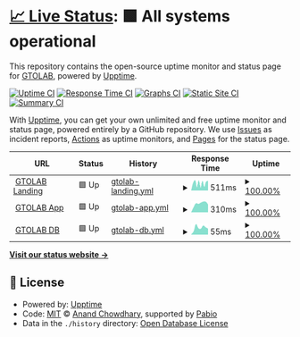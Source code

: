 # [📈 Live Status](https://GTOLAB.github.io/upptime): <!--live status--> **🟩 All systems operational**

This repository contains the open-source uptime monitor and status page for [GTOLAB](https://GTOLAB.github.io/upptime), powered by [Upptime](https://github.com/upptime/upptime).

[![Uptime CI](https://github.com/GTOLAB/upptime/workflows/Uptime%20CI/badge.svg)](https://github.com/GTOLAB/upptime/actions?query=workflow%3A%22Uptime+CI%22)
[![Response Time CI](https://github.com/GTOLAB/upptime/workflows/Response%20Time%20CI/badge.svg)](https://github.com/GTOLAB/upptime/actions?query=workflow%3A%22Response+Time+CI%22)
[![Graphs CI](https://github.com/GTOLAB/upptime/workflows/Graphs%20CI/badge.svg)](https://github.com/GTOLAB/upptime/actions?query=workflow%3A%22Graphs+CI%22)
[![Static Site CI](https://github.com/GTOLAB/upptime/workflows/Static%20Site%20CI/badge.svg)](https://github.com/GTOLAB/upptime/actions?query=workflow%3A%22Static+Site+CI%22)
[![Summary CI](https://github.com/GTOLAB/upptime/workflows/Summary%20CI/badge.svg)](https://github.com/GTOLAB/upptime/actions?query=workflow%3A%22Summary+CI%22)

With [Upptime](https://upptime.js.org), you can get your own unlimited and free uptime monitor and status page, powered entirely by a GitHub repository. We use [Issues](https://github.com/GTOLAB/upptime/issues) as incident reports, [Actions](https://github.com/GTOLAB/upptime/actions) as uptime monitors, and [Pages](https://GTOLAB.github.io/upptime) for the status page.

<!--start: status pages-->
<!-- This summary is generated by Upptime (https://github.com/upptime/upptime) -->
<!-- Do not edit this manually, your changes will be overwritten -->
<!-- prettier-ignore -->
| URL | Status | History | Response Time | Uptime |
| --- | ------ | ------- | ------------- | ------ |
| <img alt="" src="https://icons.duckduckgo.com/ip3/www.gtolab.com.ico" height="13"> [GTOLAB Landing](https://www.gtolab.com) | 🟩 Up | [gtolab-landing.yml](https://github.com/GTOLAB/upptime/commits/HEAD/history/gtolab-landing.yml) | <details><summary><img alt="Response time graph" src="./graphs/gtolab-landing/response-time-week.png" height="20"> 511ms</summary><br><a href="https://GTOLAB.github.io/upptime/history/gtolab-landing"><img alt="Response time 504" src="https://img.shields.io/endpoint?url=https%3A%2F%2Fraw.githubusercontent.com%2FGTOLAB%2Fupptime%2FHEAD%2Fapi%2Fgtolab-landing%2Fresponse-time.json"></a><br><a href="https://GTOLAB.github.io/upptime/history/gtolab-landing"><img alt="24-hour response time 684" src="https://img.shields.io/endpoint?url=https%3A%2F%2Fraw.githubusercontent.com%2FGTOLAB%2Fupptime%2FHEAD%2Fapi%2Fgtolab-landing%2Fresponse-time-day.json"></a><br><a href="https://GTOLAB.github.io/upptime/history/gtolab-landing"><img alt="7-day response time 511" src="https://img.shields.io/endpoint?url=https%3A%2F%2Fraw.githubusercontent.com%2FGTOLAB%2Fupptime%2FHEAD%2Fapi%2Fgtolab-landing%2Fresponse-time-week.json"></a><br><a href="https://GTOLAB.github.io/upptime/history/gtolab-landing"><img alt="30-day response time 492" src="https://img.shields.io/endpoint?url=https%3A%2F%2Fraw.githubusercontent.com%2FGTOLAB%2Fupptime%2FHEAD%2Fapi%2Fgtolab-landing%2Fresponse-time-month.json"></a><br><a href="https://GTOLAB.github.io/upptime/history/gtolab-landing"><img alt="1-year response time 504" src="https://img.shields.io/endpoint?url=https%3A%2F%2Fraw.githubusercontent.com%2FGTOLAB%2Fupptime%2FHEAD%2Fapi%2Fgtolab-landing%2Fresponse-time-year.json"></a></details> | <details><summary><a href="https://GTOLAB.github.io/upptime/history/gtolab-landing">100.00%</a></summary><a href="https://GTOLAB.github.io/upptime/history/gtolab-landing"><img alt="All-time uptime 99.96%" src="https://img.shields.io/endpoint?url=https%3A%2F%2Fraw.githubusercontent.com%2FGTOLAB%2Fupptime%2FHEAD%2Fapi%2Fgtolab-landing%2Fuptime.json"></a><br><a href="https://GTOLAB.github.io/upptime/history/gtolab-landing"><img alt="24-hour uptime 100.00%" src="https://img.shields.io/endpoint?url=https%3A%2F%2Fraw.githubusercontent.com%2FGTOLAB%2Fupptime%2FHEAD%2Fapi%2Fgtolab-landing%2Fuptime-day.json"></a><br><a href="https://GTOLAB.github.io/upptime/history/gtolab-landing"><img alt="7-day uptime 100.00%" src="https://img.shields.io/endpoint?url=https%3A%2F%2Fraw.githubusercontent.com%2FGTOLAB%2Fupptime%2FHEAD%2Fapi%2Fgtolab-landing%2Fuptime-week.json"></a><br><a href="https://GTOLAB.github.io/upptime/history/gtolab-landing"><img alt="30-day uptime 100.00%" src="https://img.shields.io/endpoint?url=https%3A%2F%2Fraw.githubusercontent.com%2FGTOLAB%2Fupptime%2FHEAD%2Fapi%2Fgtolab-landing%2Fuptime-month.json"></a><br><a href="https://GTOLAB.github.io/upptime/history/gtolab-landing"><img alt="1-year uptime 99.96%" src="https://img.shields.io/endpoint?url=https%3A%2F%2Fraw.githubusercontent.com%2FGTOLAB%2Fupptime%2FHEAD%2Fapi%2Fgtolab-landing%2Fuptime-year.json"></a></details>
| <img alt="" src="https://icons.duckduckgo.com/ip3/app.gtolab.com.ico" height="13"> [GTOLAB App](https://app.gtolab.com) | 🟩 Up | [gtolab-app.yml](https://github.com/GTOLAB/upptime/commits/HEAD/history/gtolab-app.yml) | <details><summary><img alt="Response time graph" src="./graphs/gtolab-app/response-time-week.png" height="20"> 310ms</summary><br><a href="https://GTOLAB.github.io/upptime/history/gtolab-app"><img alt="Response time 330" src="https://img.shields.io/endpoint?url=https%3A%2F%2Fraw.githubusercontent.com%2FGTOLAB%2Fupptime%2FHEAD%2Fapi%2Fgtolab-app%2Fresponse-time.json"></a><br><a href="https://GTOLAB.github.io/upptime/history/gtolab-app"><img alt="24-hour response time 276" src="https://img.shields.io/endpoint?url=https%3A%2F%2Fraw.githubusercontent.com%2FGTOLAB%2Fupptime%2FHEAD%2Fapi%2Fgtolab-app%2Fresponse-time-day.json"></a><br><a href="https://GTOLAB.github.io/upptime/history/gtolab-app"><img alt="7-day response time 310" src="https://img.shields.io/endpoint?url=https%3A%2F%2Fraw.githubusercontent.com%2FGTOLAB%2Fupptime%2FHEAD%2Fapi%2Fgtolab-app%2Fresponse-time-week.json"></a><br><a href="https://GTOLAB.github.io/upptime/history/gtolab-app"><img alt="30-day response time 301" src="https://img.shields.io/endpoint?url=https%3A%2F%2Fraw.githubusercontent.com%2FGTOLAB%2Fupptime%2FHEAD%2Fapi%2Fgtolab-app%2Fresponse-time-month.json"></a><br><a href="https://GTOLAB.github.io/upptime/history/gtolab-app"><img alt="1-year response time 330" src="https://img.shields.io/endpoint?url=https%3A%2F%2Fraw.githubusercontent.com%2FGTOLAB%2Fupptime%2FHEAD%2Fapi%2Fgtolab-app%2Fresponse-time-year.json"></a></details> | <details><summary><a href="https://GTOLAB.github.io/upptime/history/gtolab-app">100.00%</a></summary><a href="https://GTOLAB.github.io/upptime/history/gtolab-app"><img alt="All-time uptime 100.00%" src="https://img.shields.io/endpoint?url=https%3A%2F%2Fraw.githubusercontent.com%2FGTOLAB%2Fupptime%2FHEAD%2Fapi%2Fgtolab-app%2Fuptime.json"></a><br><a href="https://GTOLAB.github.io/upptime/history/gtolab-app"><img alt="24-hour uptime 100.00%" src="https://img.shields.io/endpoint?url=https%3A%2F%2Fraw.githubusercontent.com%2FGTOLAB%2Fupptime%2FHEAD%2Fapi%2Fgtolab-app%2Fuptime-day.json"></a><br><a href="https://GTOLAB.github.io/upptime/history/gtolab-app"><img alt="7-day uptime 100.00%" src="https://img.shields.io/endpoint?url=https%3A%2F%2Fraw.githubusercontent.com%2FGTOLAB%2Fupptime%2FHEAD%2Fapi%2Fgtolab-app%2Fuptime-week.json"></a><br><a href="https://GTOLAB.github.io/upptime/history/gtolab-app"><img alt="30-day uptime 100.00%" src="https://img.shields.io/endpoint?url=https%3A%2F%2Fraw.githubusercontent.com%2FGTOLAB%2Fupptime%2FHEAD%2Fapi%2Fgtolab-app%2Fuptime-month.json"></a><br><a href="https://GTOLAB.github.io/upptime/history/gtolab-app"><img alt="1-year uptime 100.00%" src="https://img.shields.io/endpoint?url=https%3A%2F%2Fraw.githubusercontent.com%2FGTOLAB%2Fupptime%2FHEAD%2Fapi%2Fgtolab-app%2Fuptime-year.json"></a></details>
| <img alt="" src="https://icons.duckduckgo.com/ip3/app.gtolab.com.ico" height="13"> [GTOLAB DB](https://app.gtolab.com/api/health) | 🟩 Up | [gtolab-db.yml](https://github.com/GTOLAB/upptime/commits/HEAD/history/gtolab-db.yml) | <details><summary><img alt="Response time graph" src="./graphs/gtolab-db/response-time-week.png" height="20"> 55ms</summary><br><a href="https://GTOLAB.github.io/upptime/history/gtolab-db"><img alt="Response time 60" src="https://img.shields.io/endpoint?url=https%3A%2F%2Fraw.githubusercontent.com%2FGTOLAB%2Fupptime%2FHEAD%2Fapi%2Fgtolab-db%2Fresponse-time.json"></a><br><a href="https://GTOLAB.github.io/upptime/history/gtolab-db"><img alt="24-hour response time 48" src="https://img.shields.io/endpoint?url=https%3A%2F%2Fraw.githubusercontent.com%2FGTOLAB%2Fupptime%2FHEAD%2Fapi%2Fgtolab-db%2Fresponse-time-day.json"></a><br><a href="https://GTOLAB.github.io/upptime/history/gtolab-db"><img alt="7-day response time 55" src="https://img.shields.io/endpoint?url=https%3A%2F%2Fraw.githubusercontent.com%2FGTOLAB%2Fupptime%2FHEAD%2Fapi%2Fgtolab-db%2Fresponse-time-week.json"></a><br><a href="https://GTOLAB.github.io/upptime/history/gtolab-db"><img alt="30-day response time 61" src="https://img.shields.io/endpoint?url=https%3A%2F%2Fraw.githubusercontent.com%2FGTOLAB%2Fupptime%2FHEAD%2Fapi%2Fgtolab-db%2Fresponse-time-month.json"></a><br><a href="https://GTOLAB.github.io/upptime/history/gtolab-db"><img alt="1-year response time 60" src="https://img.shields.io/endpoint?url=https%3A%2F%2Fraw.githubusercontent.com%2FGTOLAB%2Fupptime%2FHEAD%2Fapi%2Fgtolab-db%2Fresponse-time-year.json"></a></details> | <details><summary><a href="https://GTOLAB.github.io/upptime/history/gtolab-db">100.00%</a></summary><a href="https://GTOLAB.github.io/upptime/history/gtolab-db"><img alt="All-time uptime 99.99%" src="https://img.shields.io/endpoint?url=https%3A%2F%2Fraw.githubusercontent.com%2FGTOLAB%2Fupptime%2FHEAD%2Fapi%2Fgtolab-db%2Fuptime.json"></a><br><a href="https://GTOLAB.github.io/upptime/history/gtolab-db"><img alt="24-hour uptime 100.00%" src="https://img.shields.io/endpoint?url=https%3A%2F%2Fraw.githubusercontent.com%2FGTOLAB%2Fupptime%2FHEAD%2Fapi%2Fgtolab-db%2Fuptime-day.json"></a><br><a href="https://GTOLAB.github.io/upptime/history/gtolab-db"><img alt="7-day uptime 100.00%" src="https://img.shields.io/endpoint?url=https%3A%2F%2Fraw.githubusercontent.com%2FGTOLAB%2Fupptime%2FHEAD%2Fapi%2Fgtolab-db%2Fuptime-week.json"></a><br><a href="https://GTOLAB.github.io/upptime/history/gtolab-db"><img alt="30-day uptime 100.00%" src="https://img.shields.io/endpoint?url=https%3A%2F%2Fraw.githubusercontent.com%2FGTOLAB%2Fupptime%2FHEAD%2Fapi%2Fgtolab-db%2Fuptime-month.json"></a><br><a href="https://GTOLAB.github.io/upptime/history/gtolab-db"><img alt="1-year uptime 99.99%" src="https://img.shields.io/endpoint?url=https%3A%2F%2Fraw.githubusercontent.com%2FGTOLAB%2Fupptime%2FHEAD%2Fapi%2Fgtolab-db%2Fuptime-year.json"></a></details>

<!--end: status pages-->

[**Visit our status website →**](https://GTOLAB.github.io/upptime)

## 📄 License

- Powered by: [Upptime](https://github.com/upptime/upptime)
- Code: [MIT](./LICENSE) © [Anand Chowdhary](https://anandchowdhary.com), supported by [Pabio](https://pabio.com)
- Data in the `./history` directory: [Open Database License](https://opendatacommons.org/licenses/odbl/1-0/)
